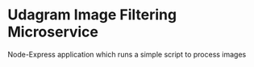 # Udagram Image Filtering Microservice

 Node-Express application which runs a simple script to process images
